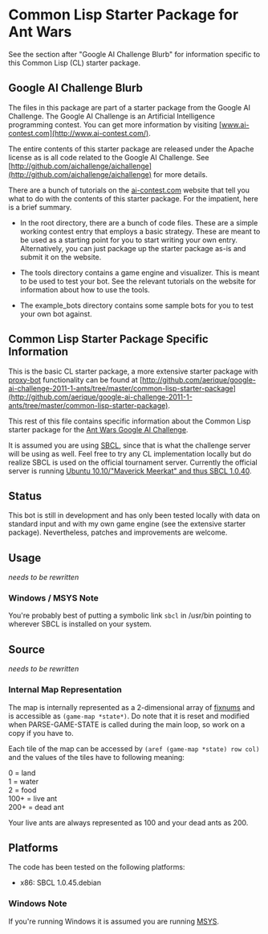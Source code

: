 # Common Lisp Starter Package for Ant Wars

See the section after "Google AI Challenge Blurb" for information
specific to this Common Lisp (CL) starter package.


## Google AI Challenge Blurb

The files in this package are part of a starter package from the
Google AI Challenge. The Google AI Challenge is an Artificial
Intelligence programming contest. You can get more information by
visiting [www.ai-contest.com](http://www.ai-contest.com/).

The entire contents of this starter package are released under the
Apache license as is all code related to the Google AI Challenge. See
[http://github.com/aichallenge/aichallenge](http://github.com/aichallenge/aichallenge) for more details.

There are a bunch of tutorials on the [ai-contest.com](http://ai-contest.com/)
website that tell you what to do with the contents of this starter
package. For the impatient, here is a brief summary.

* In the root directory, there are a bunch of code files. These are a
  simple working contest entry that employs a basic strategy. These
  are meant to be used as a starting point for you to start writing
  your own entry.  Alternatively, you can just package up the starter
  package as-is and submit it on the website.

* The tools directory contains a game engine and visualizer. This is
  meant to be used to test your bot. See the relevant tutorials on the
  website for information about how to use the tools.

* The example_bots directory contains some sample bots for you to test
  your own bot against.


## Common Lisp Starter Package Specific Information

This is the basic CL starter package, a more extensive starter package
with [proxy-bot](http://ai-contest.com/forum/viewtopic.php?f=19&t=468)
functionality can be found at [http://github.com/aerique/google-ai-challenge-2011-1-ants/tree/master/common-lisp-starter-package](http://github.com/aerique/google-ai-challenge-2011-1-ants/tree/master/common-lisp-starter-package).

This rest of this file contains specific information about the Common
Lisp starter package for the [Ant Wars Google AI Challenge](http://ai-contest.com/).

It is assumed you are using [SBCL](http://www.sbcl.org/), since that
is what the challenge server will be using as well.  Feel free to try
any CL implementation locally but do realize SBCL is used on the
official tournament server.  Currently the official server is running
[Ubuntu 10.10/"Maverick Meerkat" and thus SBCL 1.0.40](http://packages.ubuntu.com/maverick/devel/sbcl).


## Status

This bot is still in development and has only been tested locally with
data on standard input and with my own game engine (see the extensive
starter package).  Nevertheless, patches and improvements are welcome.


## Usage

*needs to be rewritten*

### Windows / MSYS Note

You're probably best of putting a symbolic link `sbcl` in /usr/bin
pointing to wherever SBCL is installed on your system.


## Source

*needs to be rewritten*

### Internal Map Representation

The map is internally represented as a 2-dimensional array of [fixnums](file:///export/home/ekwis/emacs/HyperSpec/Body/t_fixnum.htm#fixnum)
and is accessible as `(game-map *state*)`.  Do note that it is reset and
modified when PARSE-GAME-STATE is called during the main loop, so work
on a copy if you have to.

Each tile of the map can be accessed by `(aref (game-map *state) row col)`
and the values of the tiles have to following meaning:

0 = land  
1 = water  
2 = food  
100+ = live ant  
200+ = dead ant  

Your live ants are always represented as 100 and your dead ants as
200.


## Platforms

The code has been tested on the following platforms:

* x86: SBCL 1.0.45.debian

### Windows Note

If you're running Windows it is assumed you are running [MSYS](http://www.mingw.org/node/18).
